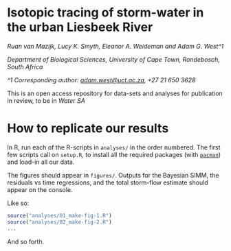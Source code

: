 # Isotopic tracing of storm-water in the urban Liesbeek River

*Ruan van Mazijk, Lucy K. Smyth, Eleanor A. Weideman and Adam G. West^1*

*Department of Biological Sciences, University of Cape Town, Rondebosch, South Africa*

*^1 Corresponding author: <adam.west@uct.ac.za>, +27 21 650 3628*

This is an open access repository for data-sets and analyses for publication in review, to be in *Water SA*

# How to replicate our results

In R, run each of the R-scripts in `analyses/` in the order numbered. The first few scripts call on `setup.R`, to install all the required packages (with [`pacman`](https://cran.r-project.org/web/packages/pacman/vignettes/Introduction_to_pacman.html)) and load-in all our data.

The figures should appear in `figures/`. Outputs for the Bayesian SIMM, the residuals vs time regressions, and the total storm-flow estimate should appear on the console.

Like so:

```r
source("analyses/01_make-fig-1.R")
source("analyses/02_make-fig-2.R")
...
```

And so forth.
